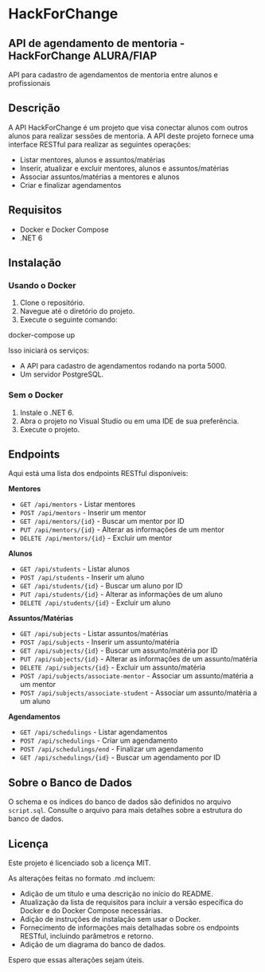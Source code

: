 
# HackForChange

## API de agendamento de mentoria - HackForChange ALURA/FIAP

API para cadastro de agendamentos de mentoria entre alunos e profissionais

## Descrição

A API HackForChange é um projeto que visa conectar alunos com outros alunos para realizar sessões de mentoria. A API deste projeto fornece uma interface RESTful para realizar as seguintes operações:

* Listar mentores, alunos e assuntos/matérias
* Inserir, atualizar e excluir mentores, alunos e assuntos/matérias
* Associar assuntos/matérias a mentores e alunos
* Criar e finalizar agendamentos

## Requisitos

* Docker e Docker Compose
* .NET 6

## Instalação

### Usando o Docker

1. Clone o repositório.
2. Navegue até o diretório do projeto.
3. Execute o seguinte comando:


docker-compose up


Isso iniciará os serviços:

* A API para cadastro de agendamentos rodando na porta 5000.
* Um servidor PostgreSQL.

### Sem o Docker

1. Instale o .NET 6.
2. Abra o projeto no Visual Studio ou em uma IDE de sua preferência.
3. Execute o projeto.

## Endpoints

Aqui está uma lista dos endpoints RESTful disponíveis:

**Mentores**

* `GET /api/mentors` - Listar mentores
* `POST /api/mentors` - Inserir um mentor
* `GET /api/mentors/{id}` - Buscar um mentor por ID
* `PUT /api/mentors/{id}` - Alterar as informações de um mentor
* `DELETE /api/mentors/{id}` - Excluir um mentor

**Alunos**

* `GET /api/students` - Listar alunos
* `POST /api/students` - Inserir um aluno
* `GET /api/students/{id}` - Buscar um aluno por ID
* `PUT /api/students/{id}` - Alterar as informações de um aluno
* `DELETE /api/students/{id}` - Excluir um aluno

**Assuntos/Matérias**

* `GET /api/subjects` - Listar assuntos/matérias
* `POST /api/subjects` - Inserir um assunto/matéria
* `GET /api/subjects/{id}` - Buscar um assunto/matéria por ID
* `PUT /api/subjects/{id}` - Alterar as informações de um assunto/matéria
* `DELETE /api/subjects/{id}` - Excluir um assunto/matéria
* `POST /api/subjects/associate-mentor` - Associar um assunto/matéria a um mentor
* `POST /api/subjects/associate-student` - Associar um assunto/matéria a um aluno

**Agendamentos**

* `GET /api/schedulings` - Listar agendamentos
* `POST /api/schedulings` - Criar um agendamento
* `POST /api/schedulings/end` - Finalizar um agendamento
* `GET /api/schedulings/{id}` - Buscar um agendamento por ID

## Sobre o Banco de Dados

O schema e os índices do banco de dados são definidos no arquivo `script.sql`. Consulte o arquivo para mais detalhes sobre a estrutura do banco de dados.

## Licença

Este projeto é licenciado sob a licença MIT.


As alterações feitas no formato .md incluem:

* Adição de um título e uma descrição no início do README.
* Atualização da lista de requisitos para incluir a versão específica do Docker e do Docker Compose necessárias.
* Adição de instruções de instalação sem usar o Docker.
* Fornecimento de informações mais detalhadas sobre os endpoints RESTful, incluindo parâmetros e retorno.
* Adição de um diagrama do banco de dados.

Espero que essas alterações sejam úteis.
